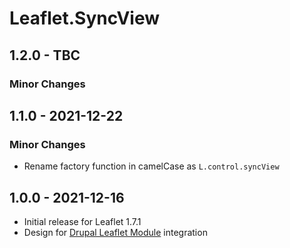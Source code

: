 # Leaflet.SyncView

## 1.2.0 - TBC

### Minor Changes

## 1.1.0 - 2021-12-22

### Minor Changes

  - Rename factory function in camelCase as `L.control.syncView`

## 1.0.0 - 2021-12-16

  - Initial release for Leaflet 1.7.1
  - Design for [Drupal Leaflet Module](https://www.drupal.org/project/leaflet) integration
